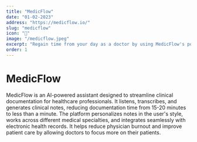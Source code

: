 ```yaml
---
title: "MedicFlow"
date: "01-02-2023"
address: "https://medicflow.io/"
slug: "medicflow"
icon: "🏥"
image: "/medicflow.jpeg"
excerpt: "Regain time from your day as a doctor by using MedicFlow's powerful AI to take notes and fill out forms for you."
order: 1
---
```


# MedicFlow

MedicFlow is an AI-powered assistant designed to streamline clinical documentation for healthcare professionals. It listens, transcribes, and generates clinical notes, reducing documentation time from 15-20 minutes to less than a minute. The platform personalizes notes in the user's style, works across different medical specialties, and integrates seamlessly with electronic health records. It helps reduce physician burnout and improve patient care by allowing doctors to focus more on their patients.
